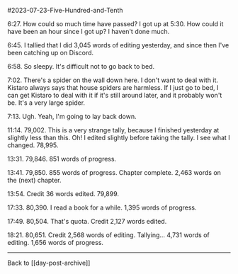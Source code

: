 #2023-07-23-Five-Hundred-and-Tenth

6:27.  How could so much time have passed?  I got up at 5:30.  How could it have been an hour since I got up?  I haven't done much.

6:45.  I tallied that I did 3,045 words of editing yesterday, and since then I've been catching up on Discord.

6:58.  So sleepy.  It's difficult not to go back to bed.

7:02.  There's a spider on the wall down here.  I don't want to deal with it.  Kistaro always says that house spiders are harmless.  If I just go to bed, I can get Kistaro to deal with it if it's still around later, and it probably won't be.  It's a very large spider.

7:13.  Ugh.  Yeah, I'm going to lay back down.

11:14.  79,002.  This is a very strange tally, because I finished yesterday at slightly less than this.  Oh!  I edited slightly before taking the tally.  I see what I changed.  78,995.

13:31.  79,846.  851 words of progress.

13:41.  79,850.  855 words of progress.  Chapter complete.  2,463 words on the (next) chapter.

13:54.  Credit 36 words edited.  79,899.

17:33.  80,390.  I read a book for a while.  1,395 words of progress.

17:49.  80,504.  That's quota.  Credit 2,127 words edited.

18:21.  80,651.  Credit 2,568 words of editing.  Tallying...  4,731 words of editing.  1,656 words of progress.

---
Back to [[day-post-archive]]